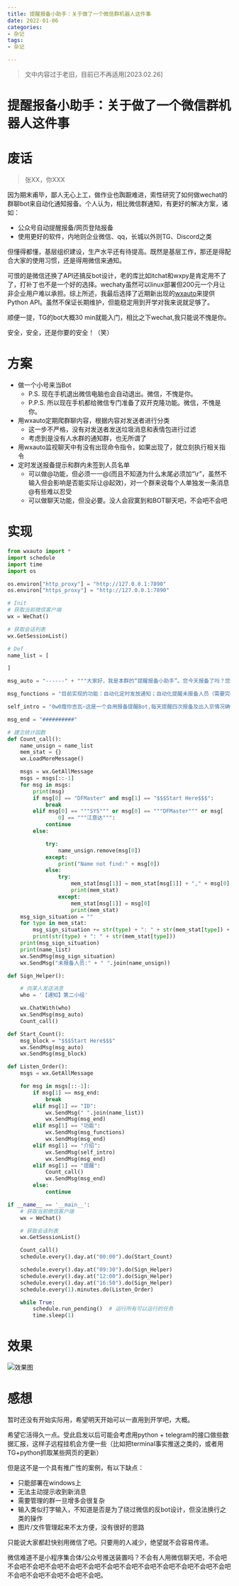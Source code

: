 ```yaml
---
title: 提醒报备小助手：关于做了一个微信群机器人这件事
date: 2022-01-06
categories:
- 杂记
tags:
- 杂记

---
```


> 文中内容过于老旧，目前已不再适用[2023.02.26]

<!--more-->

# 提醒报备小助手：关于做了一个微信群机器人这件事

# 废话

> 张XX，你XXX
> 

因为期末甫毕，鄙人无心上工，做作业也踟蹰难进，索性研究了如何做wechat的群聊bot来自动化通知报备。个人认为，相比微信群通知，有更好的解决方案，诸如：

- 公众号自动提醒报备/网页登陆报备
- 使用更好的软件，内地则企业微信、qq，长城以外则TG、Discord之类

但懂得都懂，基层组织建设，生产水平还有待提高。既然是基层工作，那还是得配合大家的使用习惯，还是得用微信来通知。

可恨的是微信还换了API还搞反bot设计，老的库比如itchat和wxpy是肯定用不了了，打补丁也不是一个好的选择。wechaty虽然可以linux部署但200元一个月让非企业用户难以承担。综上所述，我最后选择了近期新出现的[wxauto]([https://github.com/cluic/wxauto](https://github.com/cluic/wxauto))来提供Python API。虽然不保证长期维护，但能稳定用到开学对我来说就足够了。

顺便一提，TG的bot大概30 min就能入门，相比之下wechat,我只能说不愧是你。

安全，安全，还是你要的安全！（笑）

# 方案

- 做一个小号来当Bot
    - P.S. 现在手机退出微信电脑也会自动退出。微信，不愧是你。
    - P.P.S. 所以现在手机都给微信专门准备了双开克隆功能。微信，不愧是你。
- 用wxauto定期爬群聊内容，根据内容对发送者进行分类
    - 这一步不严格，没有对发送者发送垃圾消息和表情包进行过滤
    - 考虑到是没有人水群的通知群，也无所谓了
- 用wxauto监视聊天中有没有出现命令指令，如果出现了，就立刻执行相关指令
- 定时发送报备提示和群内未签到人员名单
    - 可以做@功能，但必须一一@(而且不知道为什么末尾必须加“\r”，虽然不输入但会影响是否能实际让@起效)，对一个群来说每个人单独发一条消息@有些难以忍受
    - 可以做聊天功能，但没必要。没人会寂寞到和BOT聊天吧，不会吧不会吧

# 实现

```python
from wxauto import *
import schedule
import time
import os

os.environ["http_proxy"] = "http://127.0.0.1:7890"
os.environ["https_proxy"] = "http://127.0.0.1:7890"

# Init
# 获取当前微信客户端
wx = WeChat()

# 获取会话列表
wx.GetSessionList()

# Def
name_list = [

]

msg_auto = "------" + """大家好，我是本群的“提醒报备小助手”。您今天报备了吗？您汇报异动情况了吗?小助手提醒您：实验千万条，报备第一条；出门不报备，禁闭两行泪。""" + "------"

msg_functions = "目前实现的功能：自动化定时发放通知；自动化提醒未报备人员（需要完善）；功能查询；"

self_intro = "0w0蔻你吉瓦~这是一个自用报备提醒Bot,每天提醒四次报备及出入京情况确认，随开发者的心情迭代，并且可能会随着某一次的更新去世qaq"

msg_end = "##########"

# 建立统计函数
def Count_call():
    name_unsign = name_list
    mem_stat = {}
    wx.LoadMoreMessage()

    msgs = wx.GetAllMessage
    msgs = msgs[::-1]
    for msg in msgs:
        print(msg)
        if msg[0] == "DFMaster" and msg[1] == "$$$Start Here$$$":
            break
        elif msg[0] == """SYS""" or msg[0] == """DFMaster""" or msg[
                0] == """江意达""":
            continue
        else:

            try:
                name_unsign.remove(msg[0])
            except:
                print("Name not find:" + msg[0])
            else:
                try:
                    mem_stat[msg[1]] = mem_stat[msg[1]] + "," + msg[0]
                    print(mem_stat)
                except:
                    mem_stat[msg[1]] = msg[0]
                    print(mem_stat)
    msg_sign_situation = ""
    for type in mem_stat:
        msg_sign_situation += str(type) + ": " + str(mem_stat[type]) + ";;;"
        print(str(type) + ": " + str(mem_stat[type]))
    print(msg_sign_situation)
    print(name_list)
    wx.SendMsg(msg_sign_situation)
    wx.SendMsg("未报备人员:" + " ".join(name_unsign))

def Sign_Helper():

    # 向某人发送消息
    who = '【通知】第二小组'

    wx.ChatWith(who)
    wx.SendMsg(msg_auto)
    Count_call()

def Start_Count():
    msg_block = "$$$Start Here$$$"
    wx.SendMsg(msg_auto)
    wx.SendMsg(msg_block)

def Listen_Order():
    msgs = wx.GetAllMessage

    for msg in msgs[::-1]:
        if msg[1] == msg_end:
            break
        elif msg[1] == "ID":
            wx.SendMsg(" ".join(name_list))
            wx.SendMsg(msg_end)
        elif msg[1] == "功能":
            wx.SendMsg(msg_functions)
            wx.SendMsg(msg_end)
        elif msg[1] == "介绍":
            wx.SendMsg(self_intro)
            wx.SendMsg(msg_end)
        elif msg[1] == "提醒":
            Count_call()
            wx.SendMsg(msg_end)
        else:
            continue

if __name__ == '__main__':
    # 获取当前微信客户端
    wx = WeChat()

    # 获取会话列表
    wx.GetSessionList()

    Count_call()
    schedule.every().day.at("00:00").do(Start_Count)

    schedule.every().day.at("09:30").do(Sign_Helper)
    schedule.every().day.at("12:00").do(Sign_Helper)
    schedule.every().day.at("16:50").do(Sign_Helper)
    schedule.every(1).minutes.do(Listen_Order)

    while True:
        schedule.run_pending()  # 运行所有可以运行的任务
        time.sleep(1)
```

# 效果

![效果图](https://raw.githubusercontent.com/DF-Master/yidapicbed/main/202201062348261.jpg)

# 感想

暂时还没有开始实际用，希望明天开始可以一直用到开学吧，大概。

希望它活得久一点。受此启发以后可能会考虑用python + telegram的接口做些数据汇报，这样子远程挂机会方便一些（比如把terminal事实推送之类的，或者用TG+python抓取某些网页的更新）

但是这不是一个具有推广性的案例，有以下缺点：

- 只能部署在windows上
- 无法主动提示收到新消息
- 需要管理的群一旦增多会很复杂
- 输入类似打字输入，不知道是否是为了绕过微信的反bot设计，但没法换行之类的操作
- 图片/文件管理起来不太方便，没有很好的思路

只能说大家都赶快别用微信了吧。只要用的人减少，绝望就不会容易传递。

微信难道不是小程序集合体/公众号推送装置吗？不会有人用微信聊天吧，不会吧不会吧不会吧不会吧不会吧不会吧不会吧不会吧不会吧不会吧不会吧不会吧不会吧不会吧不会吧不会吧不会吧不会吧。